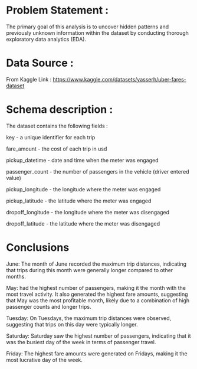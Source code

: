  # Problem Statement :
 The primary goal of this analysis is to uncover hidden patterns and previously unknown information within the dataset by conducting thorough exploratory data analytics 
 (EDA).
 
 # Data Source :
 From Kaggle 
 Link : https://www.kaggle.com/datasets/yasserh/uber-fares-dataset
 
 # Schema description :
 The dataset contains the following fields :
 
 key - a unique identifier for each trip
 
 fare_amount - the cost of each trip in usd
 
 pickup_datetime - date and time when the meter was engaged
 
 passenger_count - the number of passengers in the vehicle (driver entered value)
 
 pickup_longitude - the longitude where the meter was engaged
 
 pickup_latitude - the latitude where the meter was engaged
 
 dropoff_longitude - the longitude where the meter was disengaged
 
 dropoff_latitude - the latitude where the meter was disengaged

 # Conclusions
 June: The month of June recorded the maximum trip distances, indicating that trips during this month were generally longer compared to other months. 
 
 May: had the highest number of passengers, making it the month with the most travel activity. It also generated the highest fare amounts, suggesting that May was 
 the most profitable month, likely due to a combination of high passenger counts and longer trips.

 Tuesday: On Tuesdays, the maximum trip distances were observed, suggesting that trips on this day were typically longer.

 Saturday: Saturday saw the highest number of passengers, indicating that it was the busiest day of the week in terms of passenger travel.

 Friday: The highest fare amounts were generated on Fridays, making it the most lucrative day of the week.
